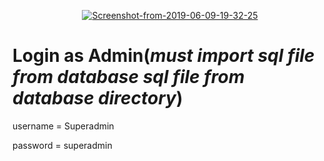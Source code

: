 <p align="center"><a href="https://ibb.co/QFCRvVb"><img src="https://i.ibb.co/8DdpgwK/Screenshot-from-2019-06-09-19-32-25.png" alt="Screenshot-from-2019-06-09-19-32-25" border="0"></a></p>

# Login as Admin(*must import sql file from database sql file from database directory*)

username = Superadmin

password = superadmin


